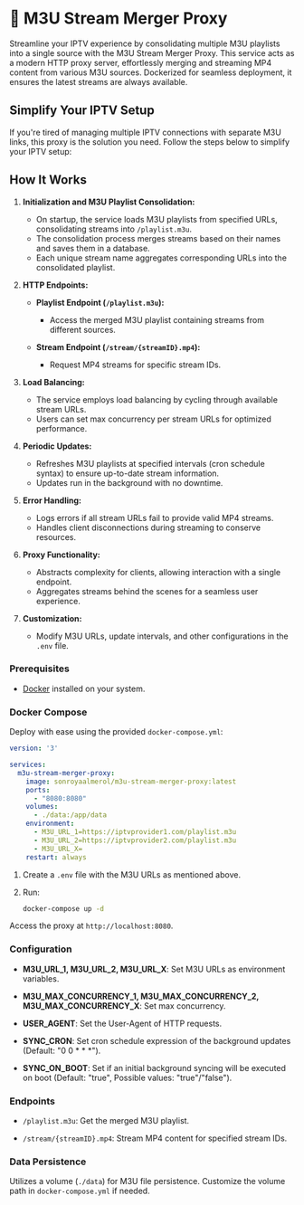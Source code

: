 # 📡 M3U Stream Merger Proxy

Streamline your IPTV experience by consolidating multiple M3U playlists into a single source with the M3U Stream Merger Proxy. This service acts as a modern HTTP proxy server, effortlessly merging and streaming MP4 content from various M3U sources. Dockerized for seamless deployment, it ensures the latest streams are always available.

## Simplify Your IPTV Setup

If you're tired of managing multiple IPTV connections with separate M3U links, this proxy is the solution you need. Follow the steps below to simplify your IPTV setup:

## How It Works

1. **Initialization and M3U Playlist Consolidation:**
   - On startup, the service loads M3U playlists from specified URLs, consolidating streams into `/playlist.m3u`.
   - The consolidation process merges streams based on their names and saves them in a database.
   - Each unique stream name aggregates corresponding URLs into the consolidated playlist.

2. **HTTP Endpoints:**
   - **Playlist Endpoint (`/playlist.m3u`):**
     - Access the merged M3U playlist containing streams from different sources.

   - **Stream Endpoint (`/stream/{streamID}.mp4`):**
     - Request MP4 streams for specific stream IDs.

3. **Load Balancing:**
   - The service employs load balancing by cycling through available stream URLs.
   - Users can set max concurrency per stream URLs for optimized performance.

4. **Periodic Updates:**
   - Refreshes M3U playlists at specified intervals (cron schedule syntax) to ensure up-to-date stream information.
   - Updates run in the background with no downtime.

5. **Error Handling:**
   - Logs errors if all stream URLs fail to provide valid MP4 streams.
   - Handles client disconnections during streaming to conserve resources.

6. **Proxy Functionality:**
   - Abstracts complexity for clients, allowing interaction with a single endpoint.
   - Aggregates streams behind the scenes for a seamless user experience.

7. **Customization:**
   - Modify M3U URLs, update intervals, and other configurations in the `.env` file.

### Prerequisites

- [Docker](https://www.docker.com/) installed on your system.

### Docker Compose

Deploy with ease using the provided `docker-compose.yml`:

```yaml
version: '3'

services:
  m3u-stream-merger-proxy:
    image: sonroyaalmerol/m3u-stream-merger-proxy:latest
    ports:
      - "8080:8080"
    volumes:
      - ./data:/app/data
    environment:
      - M3U_URL_1=https://iptvprovider1.com/playlist.m3u
      - M3U_URL_2=https://iptvprovider2.com/playlist.m3u
      - M3U_URL_X=
    restart: always
```

1. Create a `.env` file with the M3U URLs as mentioned above.

2. Run:

   ```bash
   docker-compose up -d
   ```

Access the proxy at `http://localhost:8080`.

### Configuration

- **M3U_URL_1, M3U_URL_2, M3U_URL_X**: Set M3U URLs as environment variables.

- **M3U_MAX_CONCURRENCY_1, M3U_MAX_CONCURRENCY_2, M3U_MAX_CONCURRENCY_X**: Set max concurrency.

- **USER_AGENT**: Set the User-Agent of HTTP requests.

- **SYNC_CRON**: Set cron schedule expression of the background updates (Default: "0 0 * * *").

- **SYNC_ON_BOOT**: Set if an initial background syncing will be executed on boot (Default: "true", Possible values: "true"/"false").

### Endpoints

- `/playlist.m3u`: Get the merged M3U playlist.

- `/stream/{streamID}.mp4`: Stream MP4 content for specified stream IDs.

### Data Persistence

Utilizes a volume (`./data`) for M3U file persistence. Customize the volume path in `docker-compose.yml` if needed.

